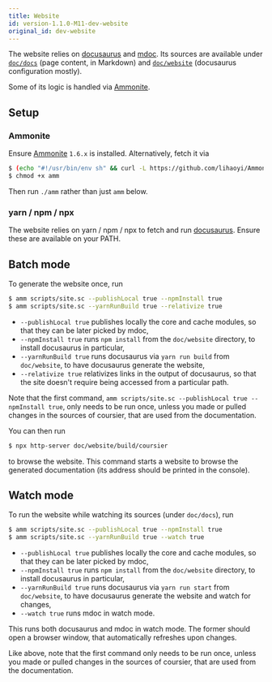 ```yaml
---
title: Website
id: version-1.1.0-M11-dev-website
original_id: dev-website
---
```


The website relies on [docusaurus](https://docusaurus.io) and
[mdoc](https://scalameta.org/mdoc). Its sources are available
under [`doc/docs`](https://github.com/coursier/coursier/tree/master/doc/docs)
(page content, in Markdown) and
[`doc/website`](https://github.com/coursier/coursier/tree/master/doc/website)
(docusaurus configuration mostly).

Some of its logic is handled via [Ammonite](https://ammonite.io).

## Setup

### Ammonite

Ensure [Ammonite](https://ammonite.io) `1.6.x` is installed. Alternatively,
fetch it via

```bash
$ (echo "#!/usr/bin/env sh" && curl -L https://github.com/lihaoyi/Ammonite/releases/download/1.6.2/2.12-1.6.2) > amm
$ chmod +x amm
```

Then run `./amm` rather than just `amm` below.

### yarn / npm / npx

The website relies on yarn / npm / npx to fetch and run
[docusaurus](https://docusaurus.io). Ensure these are available on your
PATH.

## Batch mode

To generate the website once, run

```bash
$ amm scripts/site.sc --publishLocal true --npmInstall true
$ amm scripts/site.sc --yarnRunBuild true --relativize true
```

- `--publishLocal true` publishes locally the core and cache modules, so that they can be later picked by mdoc,
- `--npmInstall true` runs `npm install` from the `doc/website` directory, to install docusaurus in particular,
- `--yarnRunBuild true` runs docusaurus via `yarn run build` from `doc/website`, to have docusaurus generate the website,
- `--relativize true` relativizes links in the output of docusaurus, so that the
  site doesn't require being accessed from a particular path.

Note that the first command,
`amm scripts/site.sc --publishLocal true --npmInstall true`, only needs to be
run once, unless you made or pulled changes in the sources of coursier, that
are used from the documentation.

You can then run

```bash
$ npx http-server doc/website/build/coursier
```

to browse the website. This command starts a website to browse the generated
documentation (its address should be printed in the console).

## Watch mode

To run the website while watching its sources (under `doc/docs`), run

```bash
$ amm scripts/site.sc --publishLocal true --npmInstall true
$ amm scripts/site.sc --yarnRunBuild true --watch true
```

- `--publishLocal true` publishes locally the core and cache modules, so that they can be later picked by mdoc,
- `--npmInstall true` runs `npm install` from the `doc/website` directory, to install docusaurus in particular,
- `--yarnRunBuild true` runs docusaurus via `yarn run start` from `doc/website`, to have docusaurus generate the website and watch for changes,
- `--watch true` runs mdoc in watch mode.

This runs both docusaurus and mdoc in watch mode. The former should open
a browser window, that automatically refreshes upon changes.

Like above, note that the first command  only needs to be run once, unless you
made or pulled changes in the sources of coursier, that are used from the
documentation.

